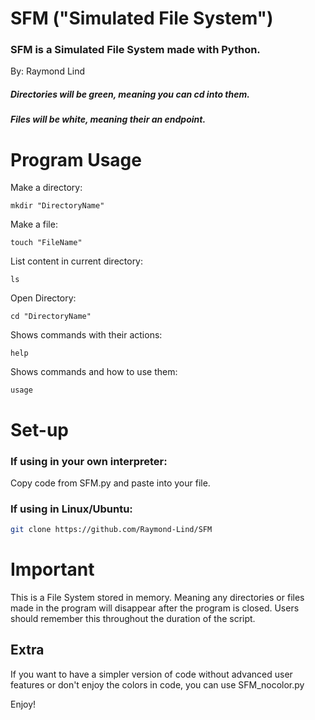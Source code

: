 # SFM ("Simulated File System")
### SFM is a Simulated File System made with Python. 
By: Raymond Lind
##### Directories will be green, meaning you can cd into them.
##### Files will be white, meaning their an endpoint.
# Program Usage
Make a directory:
```
mkdir "DirectoryName"
```
Make a file:
```
touch "FileName"
```
List content in current directory:
```
ls
```
Open Directory:
```
cd "DirectoryName"
```
Shows commands with their actions:
```
help
```
Shows commands and how to use them:
```
usage
```

# Set-up

### If using in your own interpreter:
Copy code from SFM.py and paste into your file.

### If using in Linux/Ubuntu:

```bash
git clone https://github.com/Raymond-Lind/SFM
```
# Important

This is a File System stored in memory. Meaning any directories or files made in the program will disappear after the program is closed.
Users should remember this throughout the duration of the script.

## Extra

If you want to have a simpler version of code without advanced user features or don't enjoy the colors in code, you can use SFM_nocolor.py

Enjoy!
